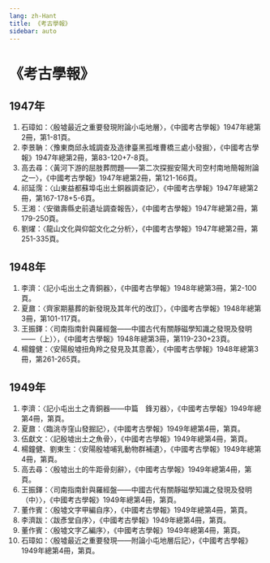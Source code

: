 ```yaml
---
lang: zh-Hant
title: 《考古學報》
sidebar: auto
---
```

# 《考古學報》
## 1947年
1. 石璋如：〈殷墟最近之重要發現附論小屯地層〉，《中國考古學報》1947年總第2冊，第1-81頁。
2. 李景聃：〈豫東商邱永城調查及造律臺黑孤堆曹橋三處小發掘〉，《中國考古學報》1947年總第2冊，第83-120+7-8頁。
3. 高去尋：〈黃河下游的屈肢葬問題——第二次探掘安陽大司空村南地簡報附論之一〉，《中國考古學報》1947年總第2冊，第121-166頁。
4. 祁延霈：〈山東益都蘇埠屯出土銅器調查記〉，《中國考古學報》1947年總第2冊，第167-178+5-6頁。
5. 王湘：〈安徽壽縣史前遺址調查報告〉，《中國考古學報》1947年總第2冊，第179-250頁。
6. 劉燿：〈龍山文化與仰韶文化之分析〉，《中國考古學報》1947年總第2冊，第251-335頁。
## 1948年
1. 李濟：〈記小屯出土之青銅器〉，《中國考古學報》1948年總第3冊，第2-100頁。
2. 夏鼐：〈齊家期墓葬的新發現及其年代的改訂〉，《中國考古學報》1948年總第3冊，第101-117頁。
3. 王振鐸：〈司南指南針與羅經盤——中國古代有關靜磁學知識之發現及發明——（上）〉，《中國考古學報》1948年總第3冊，第119-230+23頁。
4. 楊鐘健：〈安陽殷墟扭角羚之發見及其意義〉，《中國考古學報》1948年總第3冊，第261-265頁。
## 1949年
1. 李濟：〈記小屯出土之青銅器——中篇　鋒刃器〉，《中國考古學報》1949年總第4冊，第頁。
2. 夏鼐：〈臨洮寺窪山發掘記〉，《中國考古學報》1949年總第4冊，第頁。
3. 伍獻文：〈記殷墟出土之魚骨〉，《中國考古學報》1949年總第4冊，第頁。
4. 楊鐘健、劉東生：〈安陽殷墟哺乳動物群補遺〉，《中國考古學報》1949年總第4冊，第頁。
5. 高去尋：〈殷墟出土的牛距骨刻辭〉，《中國考古學報》1949年總第4冊，第頁。
6. 王振鐸：〈司南指南針與羅經盤——中國古代有關靜磁學知識之發現及發明（中）〉，《中國考古學報》1949年總第4冊，第頁。
7. 董作賓：〈殷墟文字甲編自序〉，《中國考古學報》1949年總第4冊，第頁。
8. 李濟跋：〈跋彥堂自序〉，《中國考古學報》1949年總第4冊，第頁。
9. 董作賓：〈殷墟文字乙編序〉，《中國考古學報》1949年總第4冊，第頁。
10. 石璋如：〈殷墟最近之重要發現——附論小屯地層后記〉，《中國考古學報》1949年總第4冊，第頁。